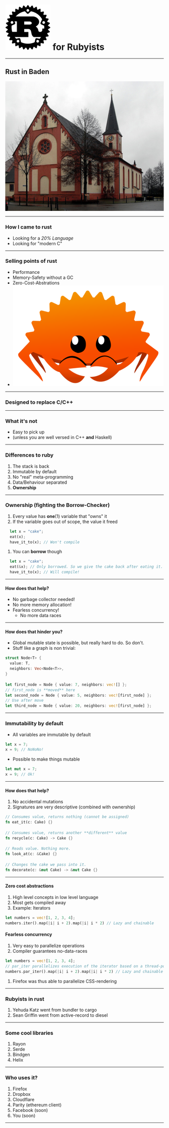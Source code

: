 # ![Rust](assets/img/rust.png) for Rubyists

---

## Rust in Baden

![](assets/img/rust_church.jpg)

---

### How I came to rust

- Looking for a *20% Language*
- Looking for "modern C"

---

### Selling points of rust

- Performance
- Memory-Safety without a GC
- Zero-Cost-Abstrations
- ![](assets/img/rustacean.png)

---

### Designed to replace C/C++

---

### What it's not

- Easy to pick up
- (unless you are well versed in C++ **and** Haskell)

---

### Differences to **ruby**

1. The stack is back
1. Immutable by default
1. No "real" meta-programming
1. Data/Behaviour separated
1. **Ownership**

---

### Ownership (fighting the Borrow-Checker)

1. Every value has **one**(1) variable that "owns" it
1. If the variable goes out of scope, the value it freed

```rust
  let x = "cake";
  eat(x);
  have_it_to(x); // Won't compile
```
1. You can **borrow** though
```rust
  let x = "cake";
  eat(&x); // Only borrowed. So we give the cake back after eating it. Urgh...
  have_it_to(x); // Will compile!
```
---

#### How does that help?

- No garbage collector needed!
- No more memory allocation!
- Fearless concurrency!
    - No more data races

---

#### How does that hinder you?

- Global mutable state is possible, but really hard to do. So don't.
- Stuff like a graph is non trivial:

```rust
struct Node<T> {
  value: T,
  neighbors: Vec<Node<T>>,
}

let first_node = Node { value: 7, neighbors: vec![] };
// first_node is **moved** here
let second_node = Node { value: 5, neighbors: vec![first_node] };
// Use after move
let third_node = Node { value: 20, neighbors: vec![first_node] };
```
---
### Immutability by default
- All variables are immutable by default
```rust
let x = 7;
x = 9; // NoNoNo!
```
- Possible to make things mutable
```rust
let mut x = 7;
x = 9; // Ok!
```
---
#### How does that help?
1. No accidental mutations
1. Signatures are very descriptive (combined with ownership)

```rust
// Consumes value, returns nothing (cannot be assigned)
fn eat_it(c: Cake) {}

// Consumes value, returns another **different** value
fn recycle(c: Cake) -> Cake {}

// Reads value. Nothing more.
fn look_at(c: &Cake) {}

// Changes the cake we pass into it. 
fn decorate(c: &mut Cake) -> &mut Cake {}
```
---
#### Zero cost abstractions
1. High level concepts in low level language
1. Most gets compiled away
1. Example: Iterators

```rust
let numbers = vec![1, 2, 3, 4];
numbers.iter().map(|i| i + 2).map(|i| i * 2) // Lazy and chainable
```
#### Fearless concurrency
1. Very easy to parallelize operations
1. Compiler guarantees no-data-races

```rust
let numbers = vec![1, 2, 3, 4];
// par_iter parallelizes execution of the iterator based on a thread-pool
numbers.par_iter().map(|i| i + 2).map(|i| i * 2) // Lazy and chainable
```
1. Firefox was thus able to parallelize CSS-rendering
---
### Rubyists in rust
1. Yehuda Katz went from bundler to cargo
1. Sean Griffin went from active-record to diesel
---
### Some cool libraries
1. Rayon
1. Serde
1. Bindgen
1. Helix
---
### Who uses it?
1. Firefox
1. Dropbox
1. Cloudflare
1. Parity (ethereum client)
1. Facebook (soon)
1. You (soon)
---
